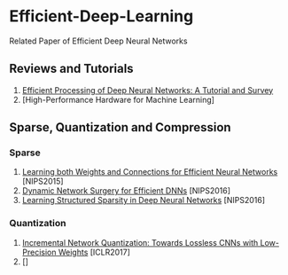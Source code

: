 # Efficient-Deep-Learning
Related Paper of Efficient Deep Neural Networks

## Reviews and Tutorials
1. [Efficient Processing of Deep Neural Networks: A Tutorial and Survey](https://arxiv.org/abs/1703.09039)
2. [High-Performance Hardware for Machine Learning]

## Sparse, Quantization and Compression

### Sparse
1. [Learning both Weights and Connections for Efficient Neural Networks](https://arxiv.org/abs/1506.02626) [NIPS2015]
2. [Dynamic Network Surgery for Efficient DNNs](https://arxiv.org/abs/1608.04493) [NIPS2016]
3. [Learning Structured Sparsity in Deep Neural Networks](https://arxiv.org/abs/1608.03665) [NIPS2016]

### Quantization
1. [Incremental Network Quantization: Towards Lossless CNNs with Low-Precision Weights](https://arxiv.org/abs/1702.03044) [ICLR2017]
2. []
